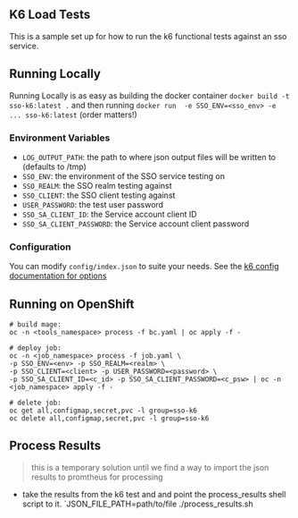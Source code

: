 ## K6 Load Tests

This is a sample set up for how to run the k6 functional tests against an sso service. 

## Running Locally

Running Locally is as easy as building the docker container `docker build -t sso-k6:latest .`
and then running `docker run  -e SSO_ENV=<sso_env> -e ... sso-k6:latest` (order matters!)

### Environment Variables

- `LOG_OUTPUT_PATH`: the path to where json output files will be written to (defaults to /tmp)
- `SSO_ENV`: the environment of the SSO service testing on
- `SSO_REALM`: the SSO realm testing against
- `SSO_CLIENT`: the SSO client testing against
- `USER_PASSWORD`: the test user password
- `SSO_SA_CLIENT_ID`: the Service account client ID
- `SSO_SA_CLIENT_PASSWORD`: the Service account client password


### Configuration

You can modify `config/index.json` to suite your needs. See the [k6 config documentation for options](https://k6.io/docs/using-k6/options)

## Running on OpenShift
```shell
# build mage:
oc -n <tools_namespace> process -f bc.yaml | oc apply -f -

# deploy job:
oc -n <job_namespace> process -f job.yaml \
-p SSO_ENV=<env> -p SSO_REALM=<realm> \
-p SSO_CLIENT=<client> -p USER_PASSWORD=<password> \
-p SSO_SA_CLIENT_ID=<c_id> -p SSO_SA_CLIENT_PASSWORD=<c_psw> | oc -n <job_namespace> apply -f -

# delete job:
oc get all,configmap,secret,pvc -l group=sso-k6
oc delete all,configmap,secret,pvc -l group=sso-k6
```

## Process Results
> this is a temporary solution until we find a way to import the json results to promtheus for processing

- take the results from the k6 test and and point the process_results shell script to it.
`JSON_FILE_PATH=path/to/file ./process_results.sh